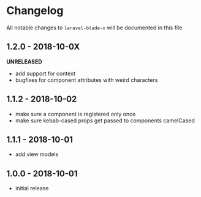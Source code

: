 # Changelog

All notable changes to `laravel-blade-x` will be documented in this file

## 1.2.0 - 2018-10-0X

**UNRELEASED**
- add support for context
- bugfixes for component attributes with weird characters

## 1.1.2 - 2018-10-02

- make sure a component is registered only once
- make sure kebab-cased props get passed to components camelCased

## 1.1.1 - 2018-10-01

- add view models

## 1.0.0 - 2018-10-01

- initial release

